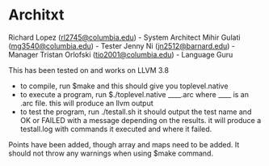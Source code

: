 # Architxt
Richard Lopez (rl2745@columbia.edu) - System Architect
Mihir Gulati (mg3540@columbia.edu) - Tester
Jenny Ni (jn2512@barnard.edu) - Manager
Tristan Orlofski (tio2001@columbia.edu) - Language Guru

This has been tested on and works on LLVM 3.8 

- to compile, run $make and this should give you toplevel.native
- to execute a program, run $./toplevel.native ____.arc where ____ is an .arc file. this will produce an llvm output
- to test the program, run ./testall.sh
		it should output the test name and OK or FAILED with a message depending on the results. it will produce a testall.log with commands it executed and where it failed.

Points have been added, though array and maps need to be added. It should not throw any warnings when using $make command.